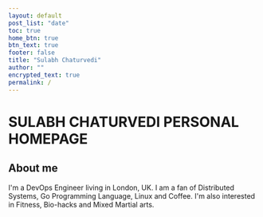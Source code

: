 ```yaml
---
layout: default
post_list: "date"
toc: true
home_btn: true
btn_text: true
footer: false
title: "Sulabh Chaturvedi"
author: ""
encrypted_text: true
permalink: /
---
```


# SULABH CHATURVEDI PERSONAL HOMEPAGE

## About me

I'm a DevOps Engineer living in London, UK. I am a fan of Distributed Systems, Go Programming Language, Linux and Coffee. I'm also interested in Fitness, Bio-hacks and Mixed Martial arts.
